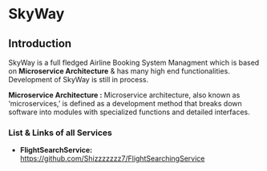 # SkyWay

## Introduction

SkyWay is a full fledged Airline Booking System Managment which is based on **Microservice Architecture** & has many high end functionalities.
Development of SkyWay is still in process.

**Microservice Architecture :** Microservice architecture, also known as ‘microservices,’ is defined as a development method that breaks down software into modules with specialized functions and detailed interfaces. 


### List & Links of all Services

- **FlightSearchService:** https://github.com/Shizzzzzzz7/FlightSearchingService
